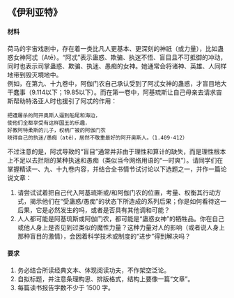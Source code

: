 ## 《伊利亚特》  
#### 材料  
荷马的宇宙戏剧中，存在着一类比凡人更基本、更深刻的神祇（或力量），比如蛊惑女神阿忒（Atē）。“阿忒”表示蛊惑、欺骗、执迷不悟、盲目且不可抵御的冲动，同时也表示司掌蛊惑、欺骗、执迷、愚痴的女神。她通常会将诸神、英雄、人同样地带到毁灭境地中。  
例如，在第九、十九卷中，阿伽门农自己承认受到了阿忒女神的蛊惑，才盲目地大干蠢事（9.114以下；19.85以下）。而在第一卷中，阿基琉斯让自己母亲去请求宙斯帮助特洛亚人时也援引了阿忒的作用：  
```
把遭屠杀的阿开奥斯人逼到船尾和海边，  
使他们全都享受有这样国王的乐趣，  
好教阿特柔斯的儿子，权柄广被的阿伽门农  
晓得自己的执迷/愚痴（atē），居然不敬重最好的阿开奥斯人。（1.409-412）  
```  
不过注意的是，阿忒导致的“盲目”通常并非由于理性和算计的缺失，而是理性根本上不足以去拦阻的某种执迷和愚痴（类似当今网络用语的“一时爽”）。请同学们在掌握精读一、九、十九卷内容，并结合全书情节试讨论以下选题之一，并作一篇论说文章：  
1. 请尝试试着把自己代入阿基琉斯或/和阿伽门农的位置，考量、权衡其行动方式，揭示他们在“受蛊惑/愚痴”的状态下所造成的系列后果；你是如何看待这一后果，它是必然发生的吗，或者是否具有其他调和可能？  
2. 人人都可能是阿基琉斯或阿伽门农，都可能是“蛊惑女神”的牺牲品。你在自己或他人身上是否见到过类似的魔性力量？这种力量对人的影响（或者说人身上那种盲目的激情），会因着科学技术或制度的“进步”得到解决吗？  
#### 要求  
1. 务必结合所读经典文本、体现阅读功夫，不作架空泛论。  
2. 自拟标题，并注意条理构思、排版格式，结构上要像一篇“文章”。  
3. 每篇读书报告字数不少于 1500 字。  